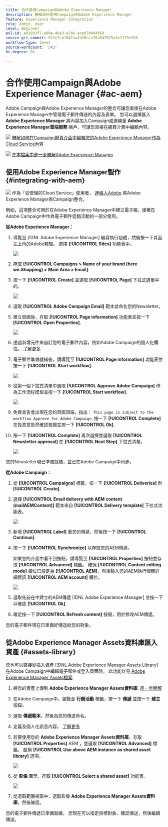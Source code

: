 ```yaml
---
title: 合作使用Campaign與Adobe Experience Manager
description: 瞭解如何使用Campaign和Adobe Experience Manager
feature: Experience Manager Integration
role: Admin, User
level: Beginner
exl-id: e83893f7-a8be-48a3-a7a6-aced7b4d4f69
source-git-commit: 92fe7c41047aafd26cca70a547025a3eff73e398
workflow-type: tm+mt
source-wordcount: '543'
ht-degree: 0%

---
```


# 合作使用Campaign與Adobe Experience Manager {#ac-aem}

Adobe Campaign與Adobe Experience Manager的整合可讓您直接在Adobe Experience Manager中管理電子郵件傳送的內容及表單。 您可以選擇匯入 **Adobe Experience Manager** 將內容加入Campaign或連線至 **Adobe Experience Manager雲端服務** 帳戶，可讓您直接在網頁介面中編輯內容。

![](../assets/do-not-localize/book.png) [瞭解如何在Campaign網頁介面中編輯您的Adobe Experience Manager作為Cloud Service內容](https://experienceleague.adobe.com/docs/campaign-web/v8/msg/email/content/integrations/aem-content.html?lang=en)

![](../assets/do-not-localize/book.png) [在本檔案中進一步瞭解Adobe Experience Manager](https://experienceleague.adobe.com/docs/experience-manager-65/administering/integration/campaignonpremise.html#aem-and-adobe-campaign-integration-workflow)

## 使用Adobe Experience Manager製作 {#integrating-with-aem}

![](../assets/do-not-localize/speech.png)  作為「受管理的Cloud Service」使用者， [連絡人Adobe](../start/campaign-faq.md#support) 將Adobe Experience Manager與Campaign整合。

例如，這項整合可用於在Adobe Experience Manager中建立電子報，接著在Adobe Campaign中作為電子郵件促銷活動的一部分使用。

**從Adobe Experience Manager：**

1. 導覽至 [!DNL Adobe Experience Manager] 編寫執行個體，然後按一下頁面左上角的Adobe體驗。 選擇 **[!UICONTROL Sites]** 功能表中。

   ![](assets/aem_authoring_1.png)

1. 存取 **[!UICONTROL Campaigns > Name of your brand (here we.Shopping) > Main Area > Email]**.

1. 按一下 **[!UICONTROL Create]** 並選取 **[!UICONTROL Page]** 下拉式選單中的。

   ![](assets/aem_authoring_2.png)

1. 選取 **[!UICONTROL Adobe Campaign Email]** 範本並命名您的Newsletter。

1. 建立頁面後，存取 **[!UICONTROL Page information]** 功能表並按一下 **[!UICONTROL Open Properties]**.

   ![](assets/aem_authoring_3.png)

1. 透過新增元件來自訂您的電子郵件內容，例如Adobe Campaign的個人化欄位。 [了解更多](https://experienceleague.adobe.com/docs/experience-manager-65/content/sites/authoring/aem-adobe-campaign/campaign.html?lang=en#editing-email-content)

1. 電子郵件準備就緒後，請導覽至 **[!UICONTROL Page information]** 功能表並按一下 **[!UICONTROL Start workflow]**.

   ![](assets/aem_authoring_4.png)

1. 從第一個下拉式清單中選取 **[!UICONTROL Approve Adobe Campaign]** 作為工作流程模型並按一下 **[!UICONTROL Start workflow]**.

   ![](assets/aem_authoring_5.png)

1. 免責宣告會出現在您的頁面頂端，指出： `This page is subject to the workflow Approve for Adobe Campaign`. 按一下 **[!UICONTROL Complete]** 在免責宣告旁確認檢閱並按一下 **[!UICONTROL Ok]**.

1. 按一下 **[!UICONTROL Complete]** 再次選擇並選取 **[!UICONTROL Newsletter approval]** 在 **[!UICONTROL Next Step]** 下拉式清單。

   ![](assets/aem_authoring_6.png)

您的Newsletter現已準備就緒，並已在Adobe Campaign中同步。

**從Adobe Campaign：**

1. 從 **[!UICONTROL Campaigns]** 標籤，按一下 **[!UICONTROL Deliveries]** 則 **[!UICONTROL Create]**.

1. 選擇 **[!UICONTROL Email delivery with AEM content (mailAEMContent)]** 範本來自 **[!UICONTROL Delivery template]** 下拉式功能表。

   ![](assets/aem_authoring_7.png)

1. 新增 **[!UICONTROL Label]** 至您的傳遞，然後按一下 **[!UICONTROL Continue]**.

1. 按一下 **[!UICONTROL Synchronize]** 以存取您的AEM傳遞。

   如果您的介面中看不到按鈕，請導覽至 **[!UICONTROL Properties]** 按鈕並存取 **[!UICONTROL Advanced]** 標籤。 確保 **[!UICONTROL Content editing mode]** 欄位已設定為 **[!UICONTROL AEM]**，然後輸入您的AEM執行個體詳細資訊 **[!UICONTROL AEM account]** 欄位。

   ![](assets/aem_authoring_8.png)

1. 選取先前在中建立的AEM傳遞 [!DNL Adobe Experience Manager] 並按一下以確認 **[!UICONTROL Ok]**.

1. 確定按一下 **[!UICONTROL Refresh content]** 按鈕，用於修改AEM傳遞。

您的電子郵件現在已準備好傳送給您的對象。

## 從Adobe Experience Manager Assets資料庫匯入資產 {#assets-library}

您也可以直接從插入資產 [!DNL Adobe Experience Manager Assets Library] 在Adobe Campaign中編輯電子郵件或登入頁面時。 此功能詳見 [Adobe Experience Manager Assets檔案](https://experienceleague.adobe.com/docs/experience-manager-65/content/assets/managing/manage-assets.html?lang=en).

1. 將您的資產上傳到 **Adobe Experience Manager Assets資料庫**. [進一步瞭解](https://experienceleague.adobe.com/docs/experience-manager-65/content/assets/managing/manage-assets.html?lang=en#uploading-assets)

1. 在Adobe Campaign中，瀏覽至 **行銷活動** 標籤，按一下 **傳遞** 並按一下 **建立** 按鈕。

1. 選取 **傳遞範本**，然後為您的傳送命名。

1. 定義及個人化訊息內容。 [了解更多](../send/email.md)

1. 若要使用您的 **Adobe Experience Manager Assets資料庫**，存取 **[!UICONTROL Properties]** AEM ，並選取 **[!UICONTROL Advanced]** 標籤。 啟用 **[!UICONTROL Use above AEM instance as shared asset library]** 選項。

   ![](assets/aem_authoring_9.png)

1. 從 **影像** 圖示，存取 **[!UICONTROL Select a shared asset]** 功能表。

   ![](assets/aem_authoring_10.png)

1. 從選取範圍視窗中，選取影像 **Adobe Experience Manager Assets資料庫**，然後確認。

您的電子郵件傳遞已準備就緒。 您現在可以指定目標對象、確認傳送，然後繼續傳送。
